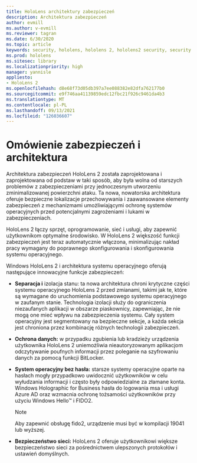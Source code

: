 ```yaml
---
title: HoloLens architektury zabezpieczeń
description: Architektura zabezpieczeń
author: evmill
ms.author: v-evmill
ms.reviewer: tagran
ms.date: 6/30/2020
ms.topic: article
keywords: security, hololens, hololens 2, hololens2 security, security overview, security architecture, architecture, hololens 2 architecture
ms.prod: hololens
ms.sitesec: library
ms.localizationpriority: high
manager: yannisle
appliesto:
- HoloLens 2
ms.openlocfilehash: d8e68f73d05db397a7ee088382e82dfa762177b0
ms.sourcegitcommit: e9f746aa41139859edc12fbc21f926c9461da4b3
ms.translationtype: MT
ms.contentlocale: pl-PL
ms.lasthandoff: 09/13/2021
ms.locfileid: "126036607"
---
```

# <a name="security-overview-and-architecture"></a>Omówienie zabezpieczeń i architektura

Architektura zabezpieczeń HoloLens 2 została zaprojektowana i zaprojektowana od podstaw w taki sposób, aby była wolna od starszych problemów z zabezpieczeniami przy jednoczesnym utworzeniu zminimalizowanej powierzchni ataku. Ta nowa, nowatorska architektura oferuje bezpieczne lokalizacje przechowywania i zaawansowane elementy zabezpieczeń z mechanizmami umożliwiającymi ochronę systemów operacyjnych przed potencjalnymi zagrożeniami i lukami w zabezpieczeniach.

HoloLens 2 łączy sprzęt, oprogramowanie, sieć i usługi, aby zapewnić użytkownikom optymalne środowisko. W HoloLens 2 większość funkcji zabezpieczeń jest teraz automatycznie włączona, minimalizując nakład pracy wymagany do poprawnego skonfigurowania i skonfigurowania systemu operacyjnego.

Windows HoloLens 2 i architektura systemu operacyjnego oferują następujące innowacyjne funkcje zabezpieczeń:

  * **Separacja i** izolacja stanu: ta nowa architektura chroni krytyczne części systemu operacyjnego HoloLens 2 przed zmianami, takimi jak te, które są wymagane do uruchomienia podstawowego systemu operacyjnego w zaufanym stanie. Technologia izolacji służy do ograniczenia niezaufanych aplikacji w obszarze piaskownicy, zapewniając, że nie mogą one mieć wpływu na zabezpieczenia systemu. Cały system operacyjny jest segmentowany na bezpieczne sekcje, a każda sekcja jest chroniona przez kombinację różnych technologii zabezpieczeń.
  
  * **Ochrona danych:** w przypadku zgubienia lub kradzieży urządzenia użytkownika HoloLens 2 uniemożliwia nieautoryzowanym aplikacjom odczytywanie poufnych informacji przez poleganie na szyfrowaniu danych za pomocą funkcji BitLocker. 
  
  * **System operacyjny bez hasła:** starsze systemy operacyjne oparte na hasłach mogły przypadkowo uwidocznić użytkowników w celu wyłudzania informacji i często były odpowiedzialne za złamane konta. Windows Holographic for Business hasła do logowania msa i usługi Azure AD oraz wzmacnia ochronę tożsamości użytkowników przy użyciu Windows Hello™ i FIDO2. 
  
    > [!NOTE]
    > Aby zapewnić obsługę fido2, urządzenie musi być w kompilacji 19041 lub wyższej. 

  * **Bezpieczeństwo sieci:** HoloLens 2 oferuje użytkownikowi większe bezpieczeństwo sieci za pośrednictwem ulepszonych protokołów i ustawień domyślnych.
